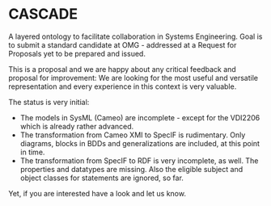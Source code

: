 # CASCADE

A layered ontology to facilitate collaboration in Systems Engineering. Goal is to submit a standard candidate at OMG - addressed at a Request for Proposals yet to be prepared and issued.

This is a proposal and we are happy about any critical feedback and proposal for improvement: We are looking for the most useful and versatile representation and every experience in this context is very valuable.

The status is very initial:
- The models in SysML (Cameo) are incomplete - except for the VDI2206 which is already rather advanced.
- The transformation from Cameo XMI to SpecIF is rudimentary. Only diagrams, blocks in BDDs and generalizations are included, at this point in time.
- The transformation from SpecIF to RDF is very incomplete, as well. The properties and datatypes are missing. Also the eligible subject and object classes for statements are ignored, so far.

Yet, if you are interested have a look and let us know.